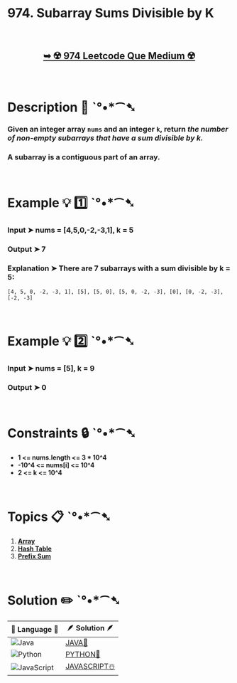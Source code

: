 # 974. Subarray Sums Divisible by K

</br>

<h2 align="center"> 

<a href="https://leetcode.com/problems/subarray-sums-divisible-by-k/?envType=daily-question&envId=2024-06-23"><strong>➥ ☢️ 974 Leetcode Que Medium ☢️ </strong></a>
</h2>

</br>

# Description 📜 ˋ°•*⁀➷

### Given an integer array `nums` and an integer `k`, return *the number of non-empty **subarrays** that have a sum divisible by k.*

### A **subarray** is a **contiguous** part of an array.

</br>

# Example 💡 1️⃣ ˋ°•*⁀➷

  ### Input  ➤ nums = [4,5,0,-2,-3,1], k = 5

  ### Output  ➤ 7

  ### Explanation  ➤ There are 7 subarrays with a sum divisible by k = 5:
    [4, 5, 0, -2, -3, 1], [5], [5, 0], [5, 0, -2, -3], [0], [0, -2, -3], [-2, -3]

</br>

# Example 💡 2️⃣ ˋ°•*⁀➷

  ### Input ➤ nums = [5], k = 9

  ### Output  ➤ 0

</br>

# Constraints 🔒 ˋ°•*⁀➷

- **1 <= nums.length <= 3 * 10^4**
- **-10^4 <= nums[i] <= 10^4**
- **2 <= k <= 10^4**

</br>

# Topics 📋 ˋ°•*⁀➷

1. **[Array](https://leetcode.com/tag/array/)**
2. **[Hash Table](https://leetcode.com/tag/hash-table/)**
3. **[Prefix Sum](https://leetcode.com/tag/prefix-sum/)**


</br>

# Solution ✏️ ˋ°•*⁀➷

| 📒 Language 📒  | 🪶 Solution 🪶 |
| ------------- | ------------- |
|  ![Java](https://img.shields.io/badge/java-%23ED8B00.svg?style=for-the-badge&logo=openjdk&logoColor=white)  | [JAVA🍁](https://github.com/Prakhar-002/LEETCODE/blob/main/%F0%9F%93%9C%20Daily%20Challange%20%F0%9F%92%A1/06%20June%20%20%F0%9F%8C%9E%202024/09%20-%2006%20-%202024%20---%20%20974.%20Subarray%20Sums%20Divisible%20by%20K%20%E2%98%83%EF%B8%8F%20%F0%9F%8D%81%20%F0%9F%8D%B0/%F0%9F%8D%81JAVA_974_SubarraySumsDivisibleByK.java) |
|  ![Python](https://img.shields.io/badge/python-3670A0?style=for-the-badge&logo=python&logoColor=ffdd54)    | [PYTHON🍰](https://github.com/Prakhar-002/LEETCODE/blob/main/%F0%9F%93%9C%20Daily%20Challange%20%F0%9F%92%A1/06%20June%20%20%F0%9F%8C%9E%202024/09%20-%2006%20-%202024%20---%20%20974.%20Subarray%20Sums%20Divisible%20by%20K%20%E2%98%83%EF%B8%8F%20%F0%9F%8D%81%20%F0%9F%8D%B0/%F0%9F%8D%B0PYTHON_974_SubarraySumsDivisibleByK.py) |
| ![JavaScript](https://img.shields.io/badge/javascript-%23323330.svg?style=for-the-badge&logo=javascript&logoColor=%23F7DF1E)   | [JAVASCRIPT☃️](https://github.com/Prakhar-002/LEETCODE/blob/main/%F0%9F%93%9C%20Daily%20Challange%20%F0%9F%92%A1/06%20June%20%20%F0%9F%8C%9E%202024/09%20-%2006%20-%202024%20---%20%20974.%20Subarray%20Sums%20Divisible%20by%20K%20%E2%98%83%EF%B8%8F%20%F0%9F%8D%81%20%F0%9F%8D%B0/%E2%98%83%EF%B8%8FJAVASCRIPT_974_SubarraySumsDivisibleByK.js) |


